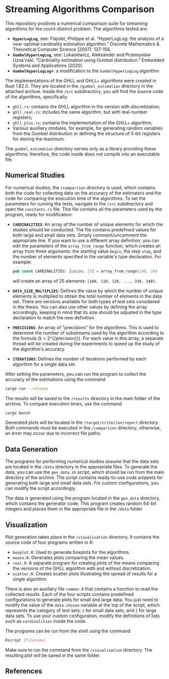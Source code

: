# Streaming Algorithms Comparison

This repository prodives a numerical comparison suite for streaming algorithms for the count-distinct problem. The algorithms tested are:

- **`HyperLogLog`**, see: Flajolet, Philippe et al. “HyperLogLog: the analysis of a near-optimal cardinality estimation algorithm.” Discrete Mathematics & Theoretical Computer Science (2007): 137-156.
- **`GumbelHyperLogLog`**, see: Lukasiewicz, Aleksander and Przemyslaw Uzna'nski. “Cardinality estimation using Gumbel distribution.” Embedded Systems and Applications (2020).
- **`GumbelHyperLogLog+`**: a modification to the `GumbelHyperLogLog` algorithm

The implementations of the GHLL and GHLL+ algorithms were created in Rust 1.82.0. They are located in the `/gumbel_estimation` directory in the attached archive. Inside the `/src` subdirectory, you will find the source code of the algorithms, specifically:

- `ghll.rs`: contains the GHLL algorithm in the version with discretization;
- `ghll_real.rs`: includes the same algorithm, but with real-number registers;
- `ghll_plus.rs`: contains the implementation of the GHLL+ algorithm;
- Various auxiliary modules, for example, for generating random variables from the Gumbel distribution or defining the structure of 5-bit registers for storing the maximum.

The `gumbel_estimation` directory serves only as a library providing these algorithms; therefore, the code inside does not compile into an executable file.

## Numerical Studies

For numerical studies, the `/comparison` directory is used, which contains both the code for collecting data on the accuracy of the estimators and the code for comparing the execution time of the algorithms. To set the parameters for running the tests, navigate to the `/src` subdirectory and open the `constants.rs` file. This file contains all the parameters used by the program, ready for modification:

- **`CARDINALITIES`**: An array of the number of unique elements for which the studies should be conducted. The file contains predefined values for both large and small data sets. Simply comment/uncomment the appropriate line. If you want to use a different array definition, you can edit the parameters of the `array_from_range` function, which creates an array from three arguments: the starting value `begin`, the step `step`, and the number of elements specified in the variable's type declaration. For example:

    ```rust
    pub const CARDINALITIES: [usize; 25] = array_from_range(100, 10)
    ```

    will create an array of 25 elements: `[100, 110, 120, ..., 330, 340]`.

- **`DATA_SIZE_MULTIPLIES`**: Defines the value by which the number of unique elements is multiplied to obtain the total number of elements in the data set. There are versions available for both types of test sets considered in the thesis. You can also use other values by defining the array accordingly, keeping in mind that its size should be adjusted in the type declaration to match the new definition.

- **`PRECISIONS`**: An array of "precisions" for the algorithms. This is used to determine the number of substreams used by the algorithm according to the formula \(k = 2^{\{precision\}}\). For each value in this array, a separate thread will be created during the experiments to speed up the study of the algorithm's accuracy.

- **`ITERATIONS`**: Defines the number of iterations performed by each algorithm for a single data set.

After setting the parameters, you can run the program to collect the accuracy of the estimations using the command

```bash
cargo run --release
```

The results will be saved to the `/results` directory in the main folder of the archive. To compare execution times, use the command

```bash
cargo bench
```

Generated plots will be located in the `/target/criterion/report` directory. Both commands must be executed in the `/comparison` directory; otherwise, an error may occur due to incorrect file paths.

## Data Generation

The programs for performing numerical studies assume that the data sets are located in the `/data` directory in the appropriate files. To generate the data, you can use the `gen_data.sh` script, which should be run from the main directory of the archive. The script contains ready-to-use code snippets for generating both large and small data sets. For custom configurations, you can modify the script accordingly. 

The data is generated using the program located in the `gen_data` directory, which contains the generator code. This program creates random 64-bit integers and places them in the appropriate file in the `/data` folder.

## Visualization

Plot generation takes place in the `/visualisation` directory. It contains the source code of four programs written in R:

- `boxplot.R`: Used to generate boxplots for the algorithms.
- `means.R`: Generates plots comparing the mean values.
- `real.R`: A separate program for creating plots of the means comparing the versions of the GHLL algorithm with and without discretization.
- `scatter.R`: Creates scatter plots illustrating the spread of results for a single algorithm.

There is also an auxiliary file `common.R` that contains a function to read the collected results. Each of the four scripts contains predefined configurations to generate plots for small and large data. You just need to modify the value of the `data.chosen` variable at the top of the script, which represents the category of test sets: `1` for small data sets, and `2` for large data sets. To use your custom configuration, modify the definitions of lists such as `cardinalities` inside the code.

The programs can be run from the shell using the command

```bash
Rscript [filename]
```

Make sure to run the command from the `/visualisation` directory. The resulting plot will be saved in the same folder.

## References

[^1]: Flajolet, Philippe et al. “HyperLogLog: the analysis of a near-optimal cardinality estimation algorithm.” Discrete Mathematics & Theoretical Computer Science (2007): 137-156.
[^2]: Lukasiewicz, Aleksander and Przemyslaw Uzna'nski. “Cardinality estimation using Gumbel distribution.” Embedded Systems and Applications (2020).
